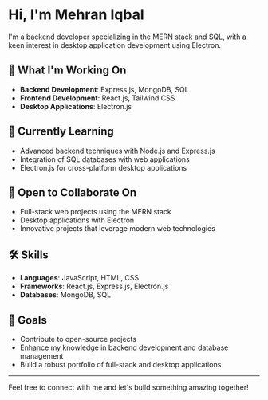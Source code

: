 # Hi, I'm Mehran Iqbal

I'm a  backend developer specializing in the MERN stack and SQL, with a keen interest in desktop application development using Electron.

## 🔭 What I'm Working On

- **Backend Development**: Express.js, MongoDB, SQL
- **Frontend Development**: React.js, Tailwind CSS
- **Desktop Applications**: Electron.js

## 🌱 Currently Learning

- Advanced backend techniques with Node.js and Express.js
- Integration of SQL databases with web applications
- Electron.js for cross-platform desktop applications

## 💼 Open to Collaborate On

- Full-stack web projects using the MERN stack
- Desktop applications with Electron
- Innovative projects that leverage modern web technologies


## 🛠️ Skills

- **Languages**: JavaScript, HTML, CSS
- **Frameworks**: React.js, Express.js, Electron.js
- **Databases**: MongoDB, SQL

## 🎯 Goals

- Contribute to open-source projects
- Enhance my knowledge in backend development and database management
- Build a robust portfolio of full-stack and desktop applications

---

Feel free to connect with me and let's build something amazing together!
